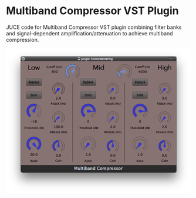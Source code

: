 # Multiband Compressor VST Plugin
JUCE code for Multiband Compressor VST plugin combining filter banks and signal-dependent amplification/attenuation to achieve multiband compression.

![MBCScreenshot](MultibandCompressor.png)


